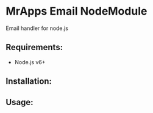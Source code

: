 # MrApps Email NodeModule

Email handler for node.js

## Requirements:

- Node.js v6+

## Installation:

## Usage:
